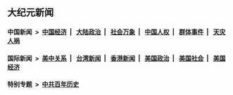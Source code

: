 ## 大纪元新闻

#### 中国新闻 &nbsp;>&nbsp; [中国经济](indexes/ncid283/README.md?01201245) &nbsp;| &nbsp; [大陆政治](indexes/ncid277/README.md?01201245) &nbsp;| &nbsp; [社会万象](indexes/ncid282/README.md?01201245) &nbsp;| &nbsp; [中国人权](indexes/ncid278/README.md?01201245) &nbsp;| &nbsp; [群体事件](indexes/ncid279/README.md?01201245) &nbsp;| &nbsp; [天灾人祸](indexes/ncid280/README.md?01201245)

#### 国际新闻 &nbsp;>&nbsp; [美中关系](indexes/nf1412576/README.md?01201245) &nbsp;| &nbsp; [台湾新闻](indexes/ncid1349361/README.md?01201245) &nbsp;| &nbsp; [香港新闻](indexes/ncid1349362/README.md?01201245) &nbsp;| &nbsp; [美国政治](indexes/ncid1078159/README.md?01201245) &nbsp;| &nbsp; [美国社会](indexes/ncid1078160/README.md?01201245) &nbsp;| &nbsp; [美国经济](indexes/ncid1078158/README.md?01201245)

#### 特别专题 &nbsp;>&nbsp; [中共百年历史](https://github.com/epoch-news/epoch-special/blob/master/README.md?01201245)  
